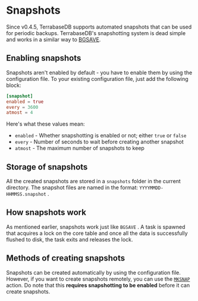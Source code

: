 # Snapshots

Since v0.4.5, TerrabaseDB supports automated snapshots that can be used for periodic backups. 
TerrabaseDB's snapshotting system is dead simple and works in a similar way to [BGSAVE](./Persistence.md).

## Enabling snapshots

Snapshots aren't enabled by default - you have to enable them by using the configuration file. To your existing configuration file, just add the following block:

``` toml
[snapshot]
enabled = true
every = 3600
atmost = 4
```

Here's what these values mean:

* `enabled` - Whether snapshotting is enabled or not; either `true` or `false`
* `every` - Number of seconds to wait before creating another snapshot
* `atmost` - The maximum number of snapshots to keep

## Storage of snapshots

All the created snapshots are stored in a `snapshots` folder in the current directory.
The snapshot files are named in the format: `YYYYMMDD-HHMMSS.snapshot` .

## How snapshots work

As mentioned earlier, snapshots work just like `BGSAVE` . A task is spawned that acquires a lock on the core table and once all the data is successfully flushed to disk, the task exits and releases the lock.

## Methods of creating snapshots

Snapshots can be created automatically by using the configuration file. However, if you want to create snapshots remotely, you can use the [ `MKSNAP` ](/Actions/MKSNAP) action. Do note that this **requires snapshotting to be enabled** before it can create snapshots.
